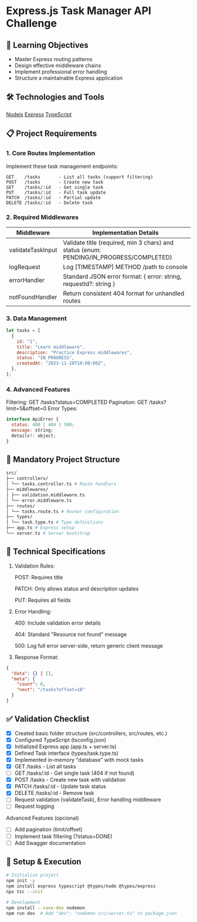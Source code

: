 # Express.js Task Manager API Challenge

## 🎯 Learning Objectives

- Master Express routing patterns
- Design effective middleware chains
- Implement professional error handling
- Structure a maintainable Express application

## 🛠️ Technologies and Tools

[Nodejs](https://nodejs.org/en/download)
[Express](https://expressjs.com/)
[TypeScript](https://www.typescriptlang.org/)

## 📋 Project Requirements

### 1. Core Routes Implementation

Implement these task management endpoints:

```http
GET    /tasks       - List all tasks (support filtering)
POST   /tasks       - Create new task
GET    /tasks/:id   - Get single task
PUT    /tasks/:id   - Full task update
PATCH  /tasks/:id   - Partial update
DELETE /tasks/:id   - Delete task
```

### 2. Required Middlewares

| Middleware        | Implementation Details                                                                  |
| ----------------- | --------------------------------------------------------------------------------------- |
| validateTaskInput | Validate title (required, min 3 chars) and status (enum: PENDING/IN_PROGRESS/COMPLETED) |
| logRequest        | Log [TIMESTAMP] METHOD /path to console                                                 |
| errorHandler      | Standard JSON error format: { error: string, requestId?: string }                       |
| notFoundHandler   | Return consistent 404 format for unhandled routes                                       |

### 3. Data Management

```javascript
let tasks = [
  {
    id: "1",
    title: "Learn middleware",
    description: "Practice Express middlewares",
    status: "IN_PROGRESS",
    createdAt: "2023-11-20T10:00:00Z",
  },
];
```

### 4. Advanced Features

Filtering: GET /tasks?status=COMPLETED
Pagination: GET /tasks?limit=5&offset=0
Error Types:

```javascript
interface ApiError {
  status: 400 | 404 | 500;
  message: string;
  details?: object;
}
```

## 📂 Mandatory Project Structure

```bash
src/
├── controllers/
│ └── tasks.controller.ts # Route handlers
├── middlewares/
│ ├── validation.middleware.ts
│ └── error.middleware.ts
├── routes/
│ └── tasks.route.ts # Router configuration
├── types/
│ └── task.type.ts # Type definitions
├── app.ts # Express setup
└── server.ts # Server bootstrap
```

## 🔧 Technical Specifications

1. Validation Rules:

   POST: Requires title

   PATCH: Only allows status and description updates

   PUT: Requires all fields

2. Error Handling:

   400: Include validation error details

   404: Standard "Resource not found" message

   500: Log full error server-side, return generic client message

3. Response Format:

```json
{
  "data": {} | [],
  "meta": {
    "count": 0,
    "next": "/tasks?offset=10"
  }
}
```

## ✅ Validation Checklist

- [x] Created basic folder structure (src/controllers, src/routes, etc.)
- [x] Configured TypeScript (tsconfig.json)
- [x] Initialized Express app (app.ts + server.ts)
- [x] Defined Task interface (types/task.type.ts)
- [x] Implemented in-memory "database" with mock tasks
- [x] GET /tasks - List all tasks
- [ ] GET /tasks/:id - Get single task (404 if not found)
- [x] POST /tasks - Create new task with validation
- [x] PATCH /tasks/:id - Update task status
- [x] DELETE /tasks/:id - Remove task
- [ ] Request validation (validateTask), Error handling middleware
- [ ] Request logging

Advanced Features (opcional)

- [ ] Add pagination (limit/offset)
- [ ] Implement task filtering (?status=DONE)
- [ ] Add Swagger documentation

## 🚀 Setup & Execution

```bash
# Initialize project
npm init -y
npm install express typescript @types/node @types/express
npx tsc --init

# Development
npm install --save-dev nodemon
npm run dev  # Add "dev": "nodemon src/server.ts" to package.json
```

